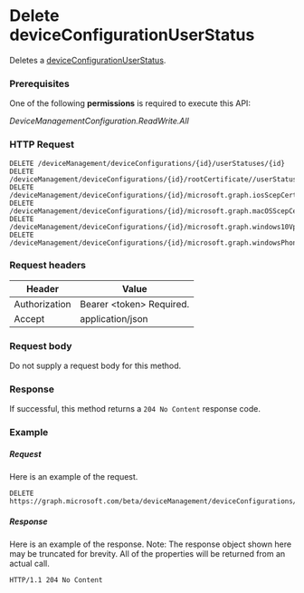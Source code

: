 ﻿# Delete deviceConfigurationUserStatus
Deletes a [deviceConfigurationUserStatus](../resources/intune_deviceconfig_deviceconfigurationuserstatus.md).
### Prerequisites
One of the following **permissions** is required to execute this API:

*DeviceManagementConfiguration.ReadWrite.All*
### HTTP Request
<!-- {
  "blockType": "ignored"
}
-->
```http
DELETE /deviceManagement/deviceConfigurations/{id}/userStatuses/{id}
DELETE /deviceManagement/deviceConfigurations/{id}/rootCertificate//userStatuses/{id}
DELETE /deviceManagement/deviceConfigurations/{id}/microsoft.graph.iosScepCertificateProfile/rootCertificate//userStatuses/{id}
DELETE /deviceManagement/deviceConfigurations/{id}/microsoft.graph.macOSScepCertificateProfile/rootCertificate//userStatuses/{id}
DELETE /deviceManagement/deviceConfigurations/{id}/microsoft.graph.windows10VpnConfiguration/identityCertificate//userStatuses/{id}
DELETE /deviceManagement/deviceConfigurations/{id}/microsoft.graph.windowsPhone81VpnConfiguration/identityCertificate//userStatuses/{id}
```

### Request headers
|Header|Value|
|---|---|
|Authorization|Bearer &lt;token&gt; Required.|
|Accept|application/json|

### Request body
Do not supply a request body for this method.

### Response
If successful, this method returns a `204 No Content` response code.

### Example
##### Request
Here is an example of the request.
```http
DELETE https://graph.microsoft.com/beta/deviceManagement/deviceConfigurations/{id}/userStatuses/{id}
```

##### Response
Here is an example of the response. Note: The response object shown here may be truncated for brevity. All of the properties will be returned from an actual call.
```http
HTTP/1.1 204 No Content
```



